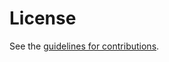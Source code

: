 # License

See the
[guidelines for contributions](https://github.com/Natthachai-arm/oauth-selective-disclosure-jwt/blob/master/CONTRIBUTING.md).

